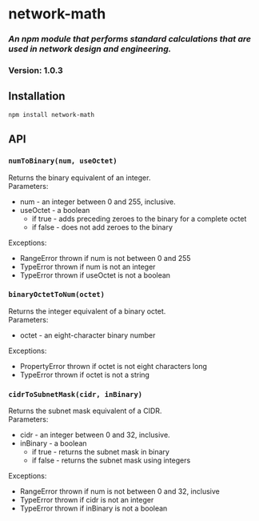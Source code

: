 # network-math

### *An npm module that performs standard calculations that are used in network design and engineering.*

### Version: 1.0.3

## Installation
```
npm install network-math
```

## API

### `numToBinary(num, useOctet)`<br>
Returns the binary equivalent of an integer. <br>
Parameters:
- num - an integer between 0 and 255, inclusive.
- useOctet - a boolean
    - if true -  adds preceding zeroes to the binary for a complete octet
    - if false - does not add zeroes to the binary

Exceptions:
- RangeError thrown if num is not between 0 and 255
- TypeError thrown if num is not an integer
- TypeError thrown if useOctet is not a boolean


### `binaryOctetToNum(octet)` <br>
Returns the integer equivalent of a binary octet. <br>
Parameters:
- octet - an eight-character binary number

Exceptions:
- PropertyError thrown if octet is not eight characters long
- TypeError thrown if octet is not a string


### `cidrToSubnetMask(cidr, inBinary)` <br>
Returns the subnet mask equivalent of a CIDR. <br>
Parameters:
- cidr - an integer between 0 and 32, inclusive.
- inBinary - a boolean
    - if true - returns the subnet mask in binary
    - if false - returns the subnet mask using integers

Exceptions:
- RangeError thrown if num is not between 0 and 32, inclusive
- TypeError thrown if cidr is not an integer
- TypeError thrown if inBinary is not a boolean